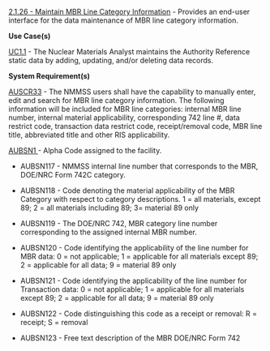 <a href="https://dev.azure.com/Link-Technologies/NMMSS%20Requirements/_workitems/edit/114/" target="_blank">2.1.26 - Maintain MBR Line Category Information</a> - Provides an end-user interface for the data maintenance of MBR line category information.


**Use Case(s)**

<a href="https://dev.azure.com/Link-Technologies/NMMSS%20Requirements/_workitems/edit/10/" target="_blank">UC1.1</a> - The Nuclear Materials Analyst maintains the Authority Reference static data by adding, updating, and/or deleting data records.

**System Requirement(s)**

<a href="https://dev.azure.com/Link-Technologies/NMMSS%20Requirements/_workitems/edit/411/" target="_blank">AUSCR33</a> - The NMMSS users shall have the capability to manually enter, edit and search for MBR line category information. The following information will be included for MBR line categories: internal MBR line number, internal material applicability, corresponding 742 line #, data restrict code, transaction data restrict code, receipt/removal code, MBR line title, abbreviated title and other RIS applicability.

<a href="https://dev.azure.com/Link-Technologies/NMMSS%20Requirements/_workitems/edit/75/" target="_blank">AUBSN1 </a> - Alpha Code assigned to the facility.




- AUBSN117 - NMMSS internal line number that corresponds to the MBR, DOE/NRC Form 742C category.

- AUBSN118 - Code denoting the material applicability of the MBR Category with respect to category descriptions.  1 = all materials, except 89; 2 = all materials including 89; 3= material 89 only

- AUBSN119 - The DOE/NRC 742, MBR category line number corresponding to the assigned internal MBR number.

- AUBSN120 - Code identifying the applicability of the line number for MBR data: 0 = not applicable; 1 = applicable for all materials except 89; 2 = applicable for all data; 9 = material 89 only

- AUBSN121 - Code identifying the applicability of the line number for Transaction data: 0 = not applicable; 1 = applicable for all materials except 89; 2 = applicable for all data; 9 = material 89 only

- AUBSN122 - Code distinguishing this code as a receipt or removal: R = receipt; S = removal

- AUBSN123 - Free text description of the MBR DOE/NRC Form 742


